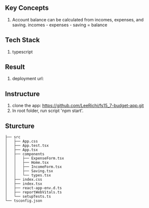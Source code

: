 ## Key Concepts
1. Account balance can be calculated from incomes, expenses, and saving. incomes - expenses - saving = balance

## Tech Stack
1. typescript

## Result
1. deployment url: 

## Instructure
1. clone the app: https://github.com/LeeRichi/fs15_7-budget-app.git
2. In root folder, run script 'npm start'.


## Sturcture
````
├── src
│   ├── App.css
│   ├── App.test.tsx
│   ├── App.tsx
│   ├── components
│   │   ├── ExpenseForm.tsx
│   │   ├── Home.tsx
│   │   ├── IncomeForm.tsx
│   │   ├── Saving.tsx
│   │   └── types.tsx
│   ├── index.css
│   ├── index.tsx
│   ├── react-app-env.d.ts
│   ├── reportWebVitals.ts
│   └── setupTests.ts
└── tsconfig.json
````
